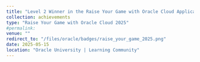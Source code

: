 ```yaml
---
title: "Level 2 Winner in the Raise Your Game with Oracle Cloud Applications Certification Challenge and Cleared the Oracle Cloud Apex Developer Professional Certification Exam with 86% Score"
collection: achievements
type: "Raise Your Game with Oracle Cloud 2025"
#permalink: 
venue: ""
redirect_to: "/files/oracle/badges/raise_your_game_2025.png"
date: 2025-05-15
location: "Oracle University | Learning Community"
---
```

